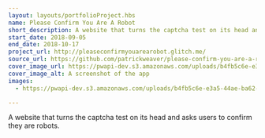 ```yaml
---
layout: layouts/portfolioProject.hbs
name: Please Confirm You Are A Robot
short_description: A website that turns the captcha test on its head and asks users to confirm they are robots.
start_date: 2018-09-05
end_date: 2018-10-17
project_url: http://pleaseconfirmyouarearobot.glitch.me/
source_url: https://github.com/patrickweaver/please-confirm-you-are-a-robot
cover_image_url: https://pwapi-dev.s3.amazonaws.com/uploads/b4fb5c6e-e3a5-44ae-ba62-f0e080df745a
cover_image_alt: A screenshot of the app
images:
  - https://pwapi-dev.s3.amazonaws.com/uploads/b4fb5c6e-e3a5-44ae-ba62-f0e080df745a

---
```


A website that turns the captcha test on its head and asks users to confirm they are robots.